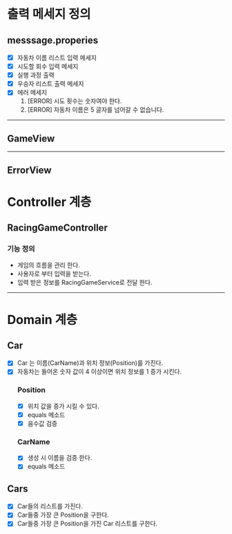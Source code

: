# 출력 메세지 정의

## messsage.properies

- [x] 자동차 이름 리스트 입력 메세지
- [x] 시도할 회수 입력 메세지
- [x] 실행 과정 출력
- [x] 우승자 리스트 출력 메세지
- [x] 에러 메세지
    1. [ERROR] 시도 횟수는 숫자여야 한다.
    2. [ERROR] 자동차 이름은 5 글자를 넘어갈 수 없습니다.

---

## GameView

---

## ErrorView

# Controller 계층

## RacingGameController

### 기능 정의

- 게임의 흐름을 관리 한다.
- 사용자로 부터 입력을 받는다.
- 입력 받은 정보를 RacingGameService로 전달 한다.

---

# Domain 계층

## Car

- [x] Car 는 이름(CarName)과 위치 정보(Position)를 가진다.
- [x] 자동차는 들어온 숫자 값이 4 이상이면 위치 정보를 1 증가 시킨다.
  ### Position
    - [x] 위치 값을 증가 시킬 수 있다.
    - [x] equals 메소드
    - [x] 음수값 검증
  ### CarName
    - [x] 생성 시 이름을 검증 한다.
    - [x] equals 메소드

## Cars
- [x] Car들의 리스트를 가진다.
- [x] Car들중 가장 큰 Position을 구한다.
- [x] Car들중 가장 큰 Position을 가진 Car 리스트를 구한다.